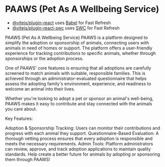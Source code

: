 # PAAWS (Pet As A Wellbeing Service)


- [@vitejs/plugin-react](https://github.com/vitejs/vite-plugin-react/blob/main/packages/plugin-react/README.md) uses [Babel](https://babeljs.io/) for Fast Refresh
- [@vitejs/plugin-react-swc](https://github.com/vitejs/vite-plugin-react-swc) uses [SWC](https://swc.rs/) for Fast Refresh

PAAWS (Pet As A Wellbeing Service)
PAAWS is a platform designed to simplify the adoption or sponsorship of animals, connecting users with animals in need of homes or support. The platform offers a user-friendly experience for tracking contributions to specific animals, whether through sponsorships or the adoption process.

One of PAAWS' core features is ensuring that all adoptions are carefully screened to match animals with suitable, responsible families. This is achieved through an administrator-evaluated questionnaire that helps assess the adopting family's environment, experience, and readiness to welcome an animal into their lives.

Whether you're looking to adopt a pet or sponsor an animal's well-being, PAAWS makes it easy to contribute and stay connected with the animals you care about.

Key Features:

Adoption & Sponsorship Tracking: Users can monitor their contributions and progress with each animal they support.
Questionnaire-Based Evaluation: A thorough vetting process ensures that every adoption is responsible and meets the necessary requirements.
Admin Tools: Platform administrators can review, approve, and track adoption applications to maintain quality standards.
Help create a better future for animals by adopting or sponsoring them through PAAWS!